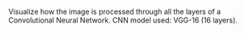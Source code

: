 Visualize how the image is processed through all the layers of a Convolutional Neural Network.
CNN model used: VGG-16 (16 layers).

